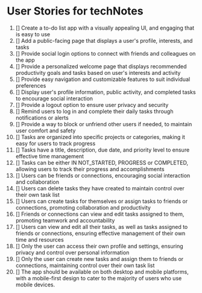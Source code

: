 # User Stories for techNotes

1. [] Create a to-do list app with a visually appealing UI, and engaging that is easy to use
1. [] Add a public-facing page that displays a user's profile, interests, and tasks
1. [] Provide social login options to connect with friends and colleagues on the app
1. [] Provide a personalized welcome page that displays recommended productivity goals and tasks based on user's interests and activity
1. [] Provide easy navigation and customizable features to suit individual preferences
1. [] Display user's profile information, public activity, and completed tasks to encourage social interaction
1. [] Provide a logout option to ensure user privacy and security
1. [] Remind users to log in and complete their daily tasks through notifications or alerts
1. [] Provide a way to block or unfriend other users if needed, to maintain user comfort and safety
1. [] Tasks are organized into specific projects or categories, making it easy for users to track progress
1. [] Tasks have a title, description, due date, and priority level to ensure effective time management
1. [] Tasks can be either IN NOT_STARTED, PROGRESS or COMPLETED, allowing users to track their progress and accomplishments
1. [] Users can be friends or connections, encouraging social interaction and collaboration
1. [] Users can delete tasks they have created to maintain control over their own task list
1. [] Users can create tasks for themselves or assign tasks to friends or connections, promoting collaboration and productivity
1. [] Friends or connections can view and edit tasks assigned to them, promoting teamwork and accountability
1. [] Users can view and edit all their tasks, as well as tasks assigned to friends or connections, ensuring effective management of their own time and resources
1. [] Only the user can access their own profile and settings, ensuring privacy and control over personal information
1. [] Only the user can create new tasks and assign them to friends or connections, maintaining control over their own task list
1. [] The app should be available on both desktop and mobile platforms, with a mobile-first design to cater to the majority of users who use mobile devices.